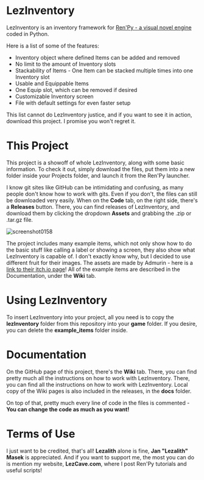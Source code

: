 # LezInventory
LezInventory is an inventory framework for [Ren'Py - a visual novel engine](https://www.renpy.org) coded in Python.

Here is a list of some of the features:
- Inventory object where defined Items can be added and removed
- No limit to the amount of Inventory slots
- Stackability of Items - One Item can be stacked multiple times into one Inventory slot
- Usable and Equippable Items
- One Equip slot, which can be removed if desired
- Customizable Inventory screen
- File with default settings for even faster setup

This list cannot do LezInventory justice, and if you want to see it in action, download this project. 
I promise you won't regret it.

# This Project
This project is a showoff of whole LezInventory, along with some basic information. 
To check it out, simply download the files, put them into a new folder inside your Projects folder, and launch it from the Ren'Py launcher.  

I know git sites like GitHub can be intimidating and confusing, as many people don't know how to work with gits.
Even if you don't, the files can still be downloaded very easily. When on the **Code** tab, on the right side, there's a **Releases** button. There, you can find releases of LezInventory, and download them by clicking the dropdown **Assets** and grabbing the .zip or .tar.gz file.

![screenshot0158](https://user-images.githubusercontent.com/56970124/190859681-ef481fd7-b7d8-4ce0-b1db-1dde37c7b16e.png)

The project includes many example items, which not only show how to do the basic stuff like calling a label or showing a screen, they also show what LezInventory is capable of. I don't exactly know why, but I decided to use different fruit for their images. The assets are made by Admurin - here is a [link to their itch.io page](https://admurin.itch.io)!
All of the example items are described in the Documentation, under the **Wiki** tab.

# Using LezInventory
To insert LezInventory into your project, all you need is to copy the **lezInventory** folder from this repository into your **game** folder.
If you desire, you can delete the **example_items** folder inside.

# Documentation
On the GitHub page of this project, there's the **Wiki** tab.
There, you can find pretty much all the instructions on how to work with LezInventory.
There, you can find all the instructions on how to work with LezInventory.
Local copy of the Wiki pages is also included in the releases, in the **docs** folder.

On top of that, pretty much every line of code in the files is commented - **You can change the code as much as you want!**

# Terms of Use
I just want to be credited, that's all! **Lezalith** alone is fine, **Jan "Lezalith" Masek** is appreciated.
And if you want to support me, the most you can do is mention my website, **LezCave.com**, where I post Ren'Py tutorials and useful scripts!
